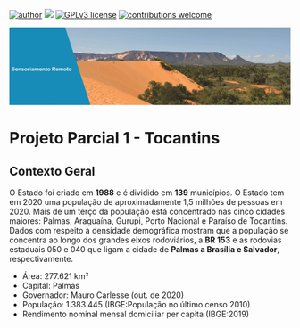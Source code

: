 [![author](https://img.shields.io/badge/author-%20elainefabiola%20-orange)](https://www.linkedin.com/in/elaine-soares-3d-data/)
[![](https://img.shields.io/badge/software-QGIS%202.18-green)](https://qgis.org/pt_BR/site/) 
[![GPLv3 license](https://img.shields.io/badge/License-GPLv3-blue.svg)](http://perso.crans.org/besson/LICENSE.html) [![contributions welcome](https://img.shields.io/badge/contributions-welcome-brightgreen.svg?style=flat)](https://github.com/elainefabiola/Sensoriamento-Remoto)

<p align="center">
  <img src="bannertocantins.jpg" >
</p>


# Projeto Parcial 1 -  Tocantins
## Contexto Geral

O Estado foi criado em **1988** e é dividido em **139** municípios. O Estado tem em  2020  uma  população  de  aproximadamente  1,5  milhões  de  pessoas em 2020.    Mais  de  um terço da população está concentrado nas cinco cidades maiores: Palmas, Araguaína, Gurupi,  Porto  Nacional  e  Paraíso  de  Tocantins.  Dados  com  respeito  à  densidade demográfica  mostram  que  a  população  se  concentra  ao  longo  dos  grandes  eixos rodoviários,  a  **BR  153**  e  as  rodovias  estaduais  050  e  040  que  ligam  a  cidade  de **Palmas a Brasília e Salvador**, respectivamente.

* Área: 277.621 km²
* Capital: Palmas
* Governador: Mauro Carlesse (out. de 2020)
* População: 1.383.445  (IBGE:População no último censo 2010)
* Rendimento nominal mensal domiciliar per capita (IBGE:2019)
